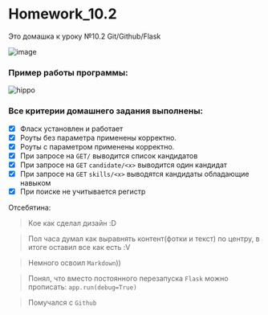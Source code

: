 # Homework_10.2
Это домашка к уроку №10.2 Git/Github/Flask

![image](https://user-images.githubusercontent.com/98303243/167678397-02628909-5672-4ee3-8b54-ef83c3f5a51b.png)

### Пример работы программы:

![hippo](https://camo.githubusercontent.com/863111b297676a46807296db2042dc789fbaf9e0910f90c93fd7a463695c80cf/68747470733a2f2f696d322e657a6769662e636f6d2f746d702f657a6769662d322d393933656137313137322e676966)


### Все критерии домашнего задания выполнены:

- [x]  Фласк установлен и работает
- [x]  Роуты без параметра применены корректно.
- [x]  Роуты с параметром применены корректно.
- [x]  При запросе на `GET/` выводится список кандидатов
- [x]  При запросе на `GET` `candidate/<x>` выводится один кандидат
- [x]  При запросе на `GET` `skills/<x>` выводятся кандидаты обладающие навыком
- [x]  При поиске не учитывается регистр

Отсебятина:

> Кое как сделал дизайн :D

> Пол часа думал как выравнять контент(фотки и текст) по центру, в итоге оставил все как есть :V

> Немного освоил `Markdown`))

> Понял, что вместо постоянного перезапуска `Flask` можно прописать: `app.run(debug=True)`

> Помучался с `Github`
